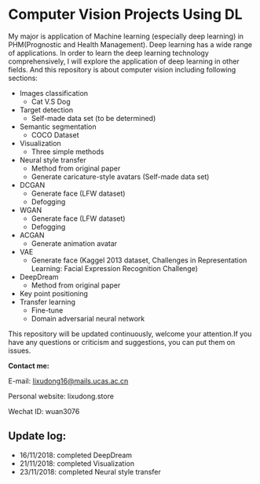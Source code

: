 # Computer Vision Projects Using DL

My major is application of Machine learning (especially deep learning) in PHM(Prognostic and Health Management). Deep learning has a wide range of applications. In order to learn the deep learning technology comprehensively, I will explore the application of deep learning in other fields. And this repository is about computer vision including following sections:

- Images classification
    - Cat V.S Dog
- Target detection
    - Self-made data set (to be determined)
- Semantic segmentation
    - COCO Dataset
- Visualization
    - Three simple methods
- Neural style transfer
    - Method from original paper
    - Generate caricature-style avatars (Self-made data set)
- DCGAN
    - Generate face (LFW dataset)
    - Defogging
- WGAN
    - Generate face (LFW dataset)
    - Defogging
- ACGAN 
    - Generate animation avatar
- VAE
    - Generate face (Kaggel 2013 dataset, Challenges in Representation Learning: Facial Expression Recognition Challenge)
- DeepDream
    - Method from original paper
- Key point positioning
- Transfer learning
    - Fine-tune
    - Domain adversarial neural network

This repository will be updated continuously, welcome your attention.If you have any questions or criticism and suggestions, you can put them on issues. 

**Contact me:**

E-mail: lixudong16@mails.ucas.ac.cn

Personal website: lixudong.store

Wechat ID: wuan3076

## Update log:
- 16/11/2018: completed DeepDream
- 21/11/2018: completed Visualization
- 23/11/2018: completed Neural style transfer
